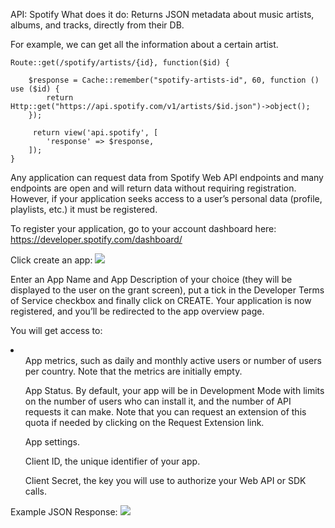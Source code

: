 API: Spotify
What does it do: Returns JSON metadata about music artists, albums, and tracks, directly from their DB.

For example, we can get all the information about a certain artist.

```
Route::get(/spotify/artists/{id}, function($id) {

    $response = Cache::remember("spotify-artists-id", 60, function () use ($id) {
        return Http::get("https://api.spotify.com/v1/artists/$id.json")->object();
    });

     return view('api.spotify', [
        'response' => $response,
    ]);
}

```

Any application can request data from Spotify Web API endpoints and many endpoints are open and will return data without requiring registration. However, if your application seeks access to a user’s personal data (profile, playlists, etc.) it must be registered. 

To register your application, go to your account dashboard here:
https://developer.spotify.com/dashboard/

Click create an app:
<img src = "https://developer.spotify.com/assets/createappdialog.png">

Enter an App Name and App Description of your choice (they will be displayed to the user on the grant screen), put a tick in the Developer Terms of Service checkbox and finally click on CREATE. Your application is now registered, and you’ll be redirected to the app overview page.

You will get access to:
<li>
    <ul>App metrics, such as daily and monthly active users or number of users per country. Note that the metrics are initially empty.
    </ul>
<ul>
    App Status. By default, your app will be in Development Mode with limits on the number of users who can install it, and the number of API requests it can make. Note that you can request an extension of this quota if needed by clicking on the Request Extension link.
</ul>
<ul>App settings. </ul>
<ul> Client ID, the unique identifier of your app. </ul>
<ul>Client Secret, the key you will use to authorize your Web API or SDK calls. </ul>
</li>


Example JSON Response:
<img src = "https://i.gyazo.com/3469174d908646d82de5cb2c31fd677c.png">